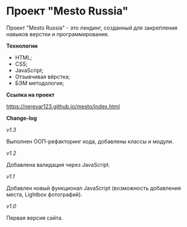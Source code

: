 # Проект "Mesto Russia" #

Проект "Mesto Russia" - это лендинг, созданный для закрепления навыков верстки и программирования.

**Технологии**

* HTML;
* CSS;
* JavaScript;
* Отзывчивая вёрстка;
* БЭМ методология;

**Ссылка на проект**

https://nerevar123.github.io/mesto/index.html

**Change-log**

_v1.3_

Выполнен ООП-рефакторинг кода, добавлены классы и модули.


_v1.2_

Добавлена валидация через JavaScript.

_v1.1_

Добавлен новый функционал JavaScript (возможность добавления места, Lightbox фотографий).

_v1.0_

Первая версия сайта.
